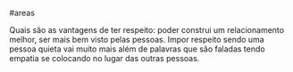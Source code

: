 #areas 

Quais são as vantagens de ter respeito: poder construi um relacionamento melhor, ser mais bem visto pelas pessoas.
Impor respeito sendo uma pessoa quieta vai muito mais além de palavras que são faladas tendo empatia se colocando no lugar das outras pessoas.